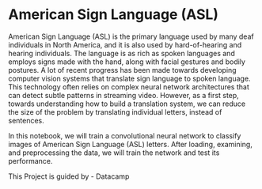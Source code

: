 # American Sign Language (ASL)

American Sign Language (ASL) is the primary language used by many deaf individuals in North America, and it is also used by hard-of-hearing and hearing individuals. The language is as rich as spoken languages and employs signs made with the hand, along with facial gestures and bodily postures. A lot of recent progress has been made towards developing computer vision systems that translate sign language to spoken language.  This technology  often relies on complex neural network architectures that can detect subtle patterns in streaming video.  However, as a first step, towards understanding how to build a translation system, we can reduce the size of the problem by translating individual letters, instead of sentences.

In this notebook, we will train a convolutional neural network to classify images of American Sign Language (ASL) letters. After loading, examining, and preprocessing the data, we will train the network and test its performance.

This Project is guided by - Datacamp
